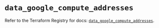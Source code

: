 # `data_google_compute_addresses`

Refer to the Terraform Registry for docs: [`data_google_compute_addresses`](https://registry.terraform.io/providers/hashicorp/google/6.22.0/docs/data-sources/compute_addresses).
